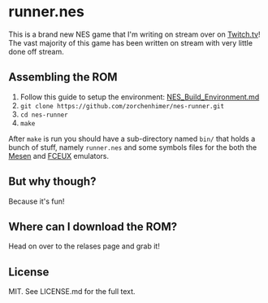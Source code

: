 # runner.nes

This is a brand new NES game that I'm writing on stream over on
[Twitch.tv](https://www.twitch.tv/zorchenhimer/)!  The vast majority of this
game has been written on stream with very little done off stream.

## Assembling the ROM

1. Follow this guide to setup the environment: [NES_Build_Environment.md ](https://gist.github.com/zorchenhimer/b5e1f30feb082f5a920c6b7e7a072b13)
2. `git clone https://github.com/zorchenhimer/nes-runner.git`
3. `cd nes-runner`
4. `make`

After `make` is run you should have a sub-directory named `bin/` that holds a
bunch of stuff, namely `runner.nes` and some symbols files for the both the
[Mesen](https://github.com/SourMesen/Mesen) and
[FCEUX](https://github.com/TASVideos/fceux) emulators.

## But why though?

Because it's fun!

## Where can I download the ROM?

Head on over to the relases page and grab it!

## License

MIT.  See LICENSE.md for the full text.

